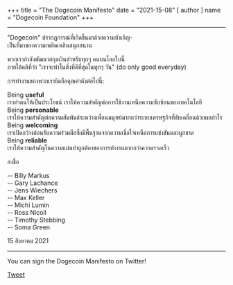 +++
title = "The Dogecoin Manifesto"
date = "2021-15-08"
[ author ]
  name = "Dogecoin Foundation"
+++

---

"Dogecoin" ปรากฏการณ์ที่เกิดขึ้นมาด้วยความบังเอิญ-</br>
เป็นที่มาของความเพลิดเพลินสนุกสนาน

พวกเรากำลังพัฒนาสกุลเงินสำหรับทุกๆ คนบนโลกใบนี้ </br>
ภายใต้คติที่ว่า "เราจะทำในสิ่งที่ดีที่สุดในทุกๆ วัน" (do only good everyday)</br>

การทำงานของพวกเรายึดถือคุณค่าดังต่อไปนี้:


Being **useful** </br>
เราทำตนให้เป็นประโยชน์ เราให้ความสำคัญต่อการใช้งานเหนือความซับซ้อนของเทคโนโลยี</br>
Being **personable** </br>
เราให้ความสำคัญต่อความสัมพันธ์ระหว่างเพื่อนมนุษย์มากกว่าระบบเศรษฐกิจที่ขับเคลื่อนด้วยผลกำไร</br>
Being **welcoming** </br>
เราเปิดกว้างต้อนรับความร่วมมือซึ่งมีพื้นฐานจากความเชื่อใจเหนือการแข่งขันและผูกขาด</br>
Being **reliable** </br>
เราให้ความสำคัญในความแม่นยำถูกต้องของการทำงานมากกว่าความรวดเร็ว


ลงชื่อ 

  -- Billy Markus</br>
  -- Gary Lachance</br>
  -- Jens Wiechers</br>
  -- Max Keller</br>
  -- Michi Lumin</br>
  -- Ross Nicoll</br>
  -- Timothy Stebbing</br>
  -- Soma Green

15 สิงหาคม 2021

---

<div class='center'>
You can sign the Dogecoin Manifesto on Twitter!

<a href="https://twitter.com/share?ref_src=twsrc%5Etfw" class="twitter-share-button" data-size="large" data-text="I&#39;m signing the Dogecoin Manifesto! @dogecoinFdn @dogecoin" data-url="https://foundation.dogecoin.com/manifesto" data-hashtags="dogecoinManifesto" data-related="dogecoinFdn,dogecoin" data-show-count="false">Tweet</a><script async src="https://platform.twitter.com/widgets.js" charset="utf-8"></script>
</div>
